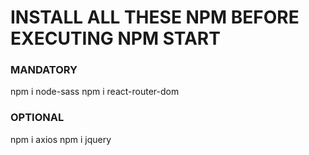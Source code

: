 # INSTALL ALL THESE NPM BEFORE EXECUTING NPM START #


### MANDATORY
npm i node-sass
npm i react-router-dom


### OPTIONAL

npm i axios
npm i jquery